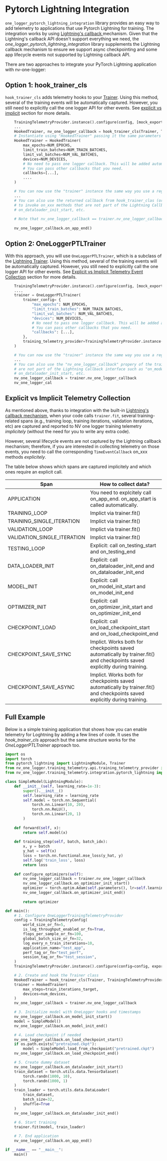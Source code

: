# Pytorch Lightning Integration
`one_logger_pytorch_lightning_integration` library provides an easy way to add telemetry to applications that use Pytorch Lightning for training.
The integration works by using [Lightning's callback ](https://lightning.ai/docs/pytorch/stable/extensions/callbacks.html#callback) mechanism.
Given that the Lightning's callback API doesn't support everything we need, the _one_logger_pytorch_lightning_integration_ library supplements
the Lightning callback mechanism to ensure we support async checkpointing and some app lifecycle events not supported by Lightning callback API.

There are two approaches to integrate your PyTorch Lightning application with nv-one-logger:

## Option 1: hook_trainer_cls

 `hook_trainer_cls` adds telemetry hooks to your [Trainer](https://lightning.ai/docs/pytorch/stable/common/trainer.html). 
 Using this method, several of the training events will be automatically captured. However, you still need to explicitly call the one logger API for other events. See [explicit vs implicit](#explicit-vs-implicit) section for more details.

```python
    TrainingTelemetryProvider.instance().configure(config, [mock_exporter])
    ...
    HookedTrainer, nv_one_logger_callback = hook_trainer_cls(Trainer, TrainingTelemetryProvider.instance())
    # Instantiate using "HookedTrainer" passing it the same parameters you would pass to the regular Lightning Trainer.
    HookedTrainer = HookedTrainer(
        max_epochs=NUM_EPOCHS,
        limit_train_batches=NUM_TRAIN_BATCHES,
        limit_val_batches=NUM_VAL_BATCHES,
        devices=NUM_DEVICES,
        # No need to pass one logger callback. This will be added automatically. 
        # You can pass other callbacks that you need.
        callbacks=[...], 
        ....
    )

    # You can now use the "trainer" instance the same way you use a regular lightning trainer.
    ...
    # You can also use the returned callback from hook_trainer_clas (or get it via the "nv_one_logger_callback" propery of the trainer)
    # to invoke on_xxx methods that are not part of the Lightning Callback interface such as "on_model_init_start", on_model_init_end, 
    # on_dataloader_init_start, etc.   
    
    # Note that nv_one_logger_callback == trainer.nv_one_logger_callback
    
    nv_one_logger_callback.on_app_end()
```

## Option 2: OneLoggerPTLTrainer

With this approach, you will use `OneLoggerPTLTrainer`, which is a subclass of the [Lightning Trainer](https://lightning.ai/docs/pytorch/stable/common/trainer.html).
Using this method, several of the training events will be automatically captured. However, you still need to explicitly call the one logger API for other events. 
See [Explicit vs Implicit Telemetry Event Collection](#explicit-vs-implicit-telemetry-collection) section for more details.

```python
    TrainingTelemetryProvider.instance().configure(config, [mock_exporter])
    ....
    trainer = OneLoggerPTLTrainer(
        trainer_config= {
            "max_epochs": NUM_EPOCHS,
            "limit_train_batches": NUM_TRAIN_BATCHES,
            "limit_val_batches": NUM_VAL_BATCHES,
            "devices": NUM_DEVICES,
            # No need to pass one logger callback. This will be added automatically. 
            # You can pass other callbacks that you need.
            "callbacks": [...], 
        },
        training_telemetry_provider=TrainingTelemetryProvider.instance(),
    )

    # You can now use the "trainer" instance the same way you use a regular lightning trainer.
    ...
    # You can also use the "nv_one_logger_callback" propery of the trainer to invoke on_xxx methods that 
    # are not part of the Lightning Callback interface such as "on_model_init_start", on_model_init_end, 
    # on_dataloader_init_start, etc.   
    nv_one_logger_callback = trainer.nv_one_logger_callback
    nv_one_logger_cal
```

## Explicit vs Implicit Telemetry Collection

As mentioned above, thanks to integration with the built-in 
[Lightning's callback mechanism](https://lightning.ai/docs/pytorch/stable/extensions/callbacks.html#callback), when your code
calls `trainer.fit`, several training-related spans (e.g., training loop, training iterations, validation iterations, etc) 
are captured and reported to NV one logger training telemetry _implicitely_ (without the need for you to write any extra code).

However, several lifecycle events are not captured by the Lightning callback mechanism; therefore, if you are interested in collecting
telemetry on those events, you need to call the corresponding `TimeEventCallback` on_xxx methods _explicitely_.

The table below shows which spans are captured implicitely and which ones require an explicit call.

| Span                       | How to collect data?
|----------------------------|--------------------------------------------
| APPLICATION                | You need to explcitely call on_app_end. on_app_start is called automatically.
| TRAINING_LOOP              | Implict via trainer.fit()
| TRAINING_SINGLE_ITERATION  | Implict via trainer.fit()
| VALIDATION_LOOP            | Implict via trainer.fit()
| VALIDATION_SINGLE_ITERATION| Implict via trainer.fit()
| TESTING_LOOP               | Explicit: call on_testing_start and on_testing_end
| DATA_LOADER_INIT           | Explicit: call on_dataloader_init_end and on_dataloader_init_end
| MODEL_INIT                 | Explicit: call on_model_init_start and on_model_init_end
| OPTIMIZER_INIT             | Explicit: call on_optimizer_init_start and on_optimizer_init_end
| CHECKPOINT_LOAD            | Explicit: call on_load_checkpoint_start and on_load_checkpoint_end
| CHECKPOINT_SAVE_SYNC       | Implict. Works both for checkpoints saved automatically by trainer.fit() and checkpoints saved explicitly during training.
| CHECKPOINT_SAVE_ASYNC      | Implict. Works both for checkpoints saved automatically by trainer.fit() and checkpoints saved explicitly during training.


## Full Example

Below is a simple training application that shows how you can enable telemetry for Loghtning by adding a few lines of code.
It uses the _hook_trainer_cls_ approach but the same structure works for the _OneLoggerPTLTrainer_ approach too.

```python
import os
import torch
from pytorch_lightning import LightningModule, Trainer
from nv_one_logger.training_telemetry.api.training_telemetry_provider import TrainingTelemetryProvider
from nv_one_logger.training_telemetry.integration.pytorch_lightning import hook_trainer_cls

class SimpleModel(LightningModule):
    def __init__(self, learning_rate=1e-3):
        super().__init__()
        self.learning_rate = learning_rate
        self.model = torch.nn.Sequential(
            torch.nn.Linear(10, 20),
            torch.nn.ReLU(),
            torch.nn.Linear(20, 1)
        )
        
    def forward(self, x):
        return self.model(x)
    
    def training_step(self, batch, batch_idx):
        x, y = batch
        y_hat = self(x)
        loss = torch.nn.functional.mse_loss(y_hat, y)
        self.log('train_loss', loss)
        return loss
    
    def configure_optimizers(self):
        nv_one_logger_callback = trainer.nv_one_logger_callback        
        nv_one_logger_callback.on_optimizer_init_start()        
        optimizer = torch.optim.Adam(self.parameters(), lr=self.learning_rate)
        nv_one_logger_callback.on_optimizer_init_end()
        
        return optimizer

def main():
    # 1. Configure OneLoggerTrainingTelemetryProvider
    config = TrainingTelemetryConfig(
        world_size_or_fn=5,
        is_log_throughput_enabled_or_fn=True,
        flops_per_sample_or_fn=100,
        global_batch_size_or_fn=32,
        log_every_n_train_iterations=10,
        application_name="test_app",
        perf_tag_or_fn="test_perf",
        session_tag_or_fn="test_session",
    )
    TrainingTelemetryProvider.instance().configure(config=config, exporters=[FileExporter(file_path=Path("training_telemetry.json"))])

    # 2. Create and hook the Trainer class
    HookedTrainer = hook_trainer_cls(Trainer, TrainingTelemetryProvider.instance())
    trainer = HookedTrainer(
        max_steps=train_iterations_target,
        devices=num_devices,
    )
    nv_one_logger_callback = trainer.nv_one_logger_callback

    # 3. Initialize model with OneLogger hooks and timestamps
    nv_one_logger_callback.on_model_init_start()
    model = SimpleModel()
    nv_one_logger_callback.on_model_init_end()

    # 4. Load checkpoint if needed
    nv_one_logger_callback.on_load_checkpoint_start()
    if os.path.exists("pretrained.ckpt"):
        model = SimpleModel.load_from_checkpoint("pretrained.ckpt")
    nv_one_logger_callback.on_load_checkpoint_end()

    # 5. Create dummy dataset
    nv_one_logger_callback.on_dataloader_init_start()
    train_dataset = torch.utils.data.TensorDataset(
        torch.randn(1000, 10),
        torch.randn(1000, 1)
    )
    train_loader = torch.utils.data.DataLoader(
        train_dataset,
        batch_size=32,
        shuffle=True
    )
    nv_one_logger_callback.on_dataloader_init_end()
    
    # 6. Start training
    trainer.fit(model, train_loader)

    # 7. End application
    nv_one_logger_callback.on_app_end()

if __name__ == "__main__":
    main() 
```